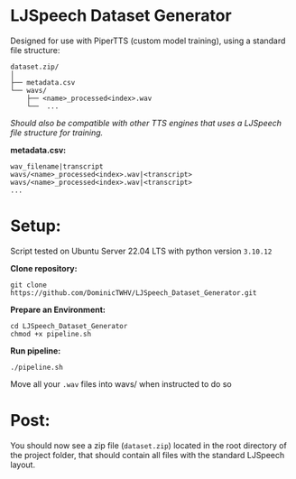 # LJSpeech Dataset Generator

Designed for use with PiperTTS (custom model training), using a standard file structure:

```
dataset.zip/
│
├── metadata.csv
└── wavs/
    ├── <name>_processed<index>.wav
    └──  ...
```
_Should also be compatible with other TTS engines that uses a LJSpeech file structure for training._

**metadata.csv:**

```csv
wav_filename|transcript
wavs/<name>_processed<index>.wav|<transcript>
wavs/<name>_processed<index>.wav|<transcript>
...
```

# Setup:

Script tested on Ubuntu Server 22.04 LTS with python version `3.10.12`

**Clone repository:**

```
git clone https://github.com/DominicTWHV/LJSpeech_Dataset_Generator.git
```

**Prepare an Environment:**

```
cd LJSpeech_Dataset_Generator
chmod +x pipeline.sh
```

**Run pipeline:**

```
./pipeline.sh
```

Move all your `.wav` files into wavs/ when instructed to do so

# Post:

You should now see a zip file (`dataset.zip`) located in the root directory of the project folder, that should contain all files with the standard LJSpeech layout.


